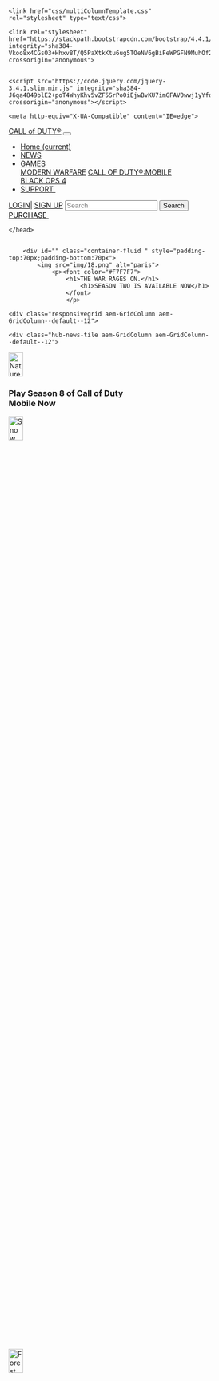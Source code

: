 <!doctype html>
<html>
<head>
<meta charset="utf-8">
<title>call_of_duty</title>
	
	<link href="css/multiColumnTemplate.css" rel="stylesheet" type="text/css">
	
	<link rel="stylesheet" href="https://stackpath.bootstrapcdn.com/bootstrap/4.4.1/css/bootstrap.min.css" integrity="sha384-Vkoo8x4CGsO3+Hhxv8T/Q5PaXtkKtu6ug5TOeNV6gBiFeWPGFN9MuhOf23Q9Ifjh" crossorigin="anonymous">
	
	
	<script src="https://code.jquery.com/jquery-3.4.1.slim.min.js" integrity="sha384-J6qa4849blE2+poT4WnyKhv5vZF5SrPo0iEjwBvKU7imGFAV0wwj1yYfoRSJoZ+n" crossorigin="anonymous"></script>
<script src="https://cdn.jsdelivr.net/npm/popper.js@1.16.0/dist/umd/popper.min.js" integrity="sha384-Q6E9RHvbIyZFJoft+2mJbHaEWldlvI9IOYy5n3zV9zzTtmI3UksdQRVvoxMfooAo" crossorigin="anonymous"></script>
<script src="https://stackpath.bootstrapcdn.com/bootstrap/4.4.1/js/bootstrap.min.js" integrity="sha384-wfSDF2E50Y2D1uUdj0O3uMBJnjuUD4Ih7YwaYd1iqfktj0Uod8GCExl3Og8ifwB6" crossorigin="anonymous"></script>
	
	
	
	<meta http-equiv="X-UA-Compatible" content="IE=edge">
<meta name="viewport" content="width=device-width, initial-scale=1.0">
<link href="css/bootstrap-4.3.1.css" rel="stylesheet" type="text/css">
<body style="padding-top: 70px" ></body><nav class="navbar fixed-top navbar-expand-lg navbar-light bg-secondary">
	<a class="navbar-brand" href="Call Of duty.html">CALL of DUTY®</a>
  <button class="navbar-toggler" type="button" data-toggle="collapse" data-target="#navbarSupportedContent1" aria-controls="navbarSupportedContent1" aria-expanded="false" aria-label="Toggle navigation"> <span class="navbar-toggler-icon"></span> </button>
  <div class="collapse navbar-collapse" id="navbarSupportedContent1">
    <ul class="navbar-nav mr-auto">
      <li class="nav-item active"> <a class="nav-link" href="Call Of duty.html">Home <span class="sr-only">(current)</span></a> </li>
      <li class="nav-item"> <a class="nav-link" href="news.html">NEWS</a> </li>
      <li class="nav-item dropdown"> <a class="nav-link dropdown-toggle" href="games.html" id="navbarDropdown1" role="button" data-toggle="dropdown" aria-haspopup="true" aria-expanded="false"> GAMES </a>
        <div class="dropdown-menu" aria-labelledby="navbarDropdown1"> <a class="dropdown-item" href="Modern warfare.html">MODERN WARFARE</a> <a class="dropdown-item" href="call of duty mobile.html"> CALL OF DUTY®:MOBILE</a>
          <div class="dropdown-divider"></div>
          <a class="dropdown-item" href="black ops4.html">BLACK OPS 4</a> </div>
      </li>
      <li class="nav-item"> <a class="nav-link" href="support.html">SUPPORT&nbsp;</a> </li>
    </ul>
    <form class="form-inline my-2 my-lg-0">	
	<a class="nav-link" style="color: #0B0A0A" href="login.html">LOGIN</a>|
		<a class="nav-link" style="color: #060606" href="signup.html">SIGN UP</a>	
      <input class="form-control mr-sm-2" type="search" placeholder="Search" aria-label="Search">
      <button class="btn btn-outline-success my-2 my-sm-0" type="submit">Search</button>
		<a class="nav-link" style="color: #010101" href="purchase.html">PURCHASE&nbsp;</a> 
    </form>
	</div>
</nav>
<script src="js/jquery-3.3.1.min.js" type="text/javascript"></script>
<script src="js/popper.min.js" type="text/javascript"></script>
<script src="js/bootstrap-4.3.1.js" type="text/javascript"></script>

	
	
	
	
	</head>
	

		<div id="" class="container-fluid " style="padding-top:70px;padding-bottom:70px">
			<img src="img/18.png" alt="paris">
				<p><font color="#F7F7F7">
					<h1>THE WAR RAGES ON.</h1>
						<h1>SEASON TWO IS AVAILABLE NOW</h1>
					</font>
					</p>
	
<section class="experience-fragment-container ">
	

	


<div class="aem-Grid aem-Grid--12 aem-Grid--default--12 ">
    
    <div class="responsivegrid aem-GridColumn aem-GridColumn--default--12">


<div class="aem-Grid aem-Grid--12 aem-Grid--default--12 ">
    
    <div class="hub-news-tile aem-GridColumn aem-GridColumn--default--12">
    


 <div class="">
  <img src="img/53.jpg" alt="Nature" style= "width:27%; height:48">
  <div class="text-block">
 
  <h3>Play Season 8 of Call of Duty<br>
  Mobile Now</h3>
  </div>

<style>
* {
  box-sizing: border-box;
}

.column {
  float: left;
  width: 100%;
  height:48%;
  padding: 0px;
}

/* Clearfix (clear floats) */
.row::after {
  content: "";
  clear: both;
  display: table;
}
</style>


<div class="row">
  <div class="column">
    <img src="img/36.jpg" alt="Snow" style="width:27%; height:48">
  </div>
  <div class="column">
    <img src="img/25.jpg" alt="Forest" style="width:27%; height:48">
  </div>
  <div class="column">
    <img src="img_mountains.jpg" alt="Mountains" style="width:27%; height:48">
  </div>
</div>

         



  



 

                
                </div>

           

            


    	</div>


</div>

    


    
</div>

</section>

	

	
					
					
					
					
					
							<body  background="img/12.jpg">
								</body>
								<div class="experiencefragment aem-GridColum aem-GridColum--default--12 section-blur">
								   <section class="experience-fragment-container ">
								</section>
							<meta charset="utf-8">
  						 <meta name="viewport" content="width=device-width, initial-scale=1">
  					  <link rel="stylesheet" href="https://maxcdn.bootstrapcdn.com/bootstrap/4.4.1/css/bootstrap.min.css">
  					<script src="https://ajax.googleapis.com/ajax/libs/jquery/3.4.1/jquery.min.js"></script>
  				<script src="https://cdnjs.cloudflare.com/ajax/libs/popper.js/1.16.0/umd/popper.min.js"></script>
  			<script src="https://maxcdn.bootstrapcdn.com/bootstrap/4.4.1/js/bootstrap.min.js"></script>
  		<style>
  	body {
      position: relative; 
  }
  </style>
	
		<div style="width:100%;height:400px;">
  			<img src="img/21.jpg" alt="Norway" style="float:left;width:50%;height:150%;">
  				<img src="img/26.jpg" alt="Paris" style="float:left;width:50%;height:150%;">
				</div>	
					</div>
					<section>
   			 <h2 class="noDisplay">Main Content</h2>
   		 <article class="left_article">
      <h3>content heading</h3>
      <p>Lorem ipsum dolor sit amet, consectetur adipisicing elit, sed do eiusmod tempor incididunt ut labore et dolore magna aliqua. Ut enim ad minim veniam, quis nostrud exercitation ullamco laboris nisi ut aliquip ex ea commodo consequat. Duis aute irure dolor in reprehenderit in voluptate velit esse cillum dolore eu fugiat nulla pariatur.</p>
      <p>Lorem ipsum dolor sit amet, consectetur adipisicing elit, sed do eiusmod tempor incididunt ut labore et dolore magna aliqua. Ut enim ad minim veniam, quis nostrud exercitation ullamco laboris nisi ut aliquip ex ea commodo consequat. Duis aute irure dolor in reprehenderit in voluptate velit esse cillum dolore eu fugiat nulla pariatur.</p>
    </article>
   		 <aside class="right_article"><img src="img/40.jpg" alt="" width="400" height="200" class="placeholder"/> </aside>
			</section>
		<style>
			div.gallery {
  			margin: 5px;
  			border: 1px solid #ccc;
  			float: left;
  			width: 200px;
			}

			div.gallery:hover {
 			 border: 1px solid #777;
			}

			div.gallery img {
 			 width: 100%;
  			height: auto;
			}

		div.desc {
  padding: 15px;
  text-align: center;
}
</style>
		</div>
				<body data-spy="scroll" data-target=".navbar" data-offset="50">
					<div id="section1" class="container-fluid bg-dark" style="padding-top:100px;padding-bottom:70px">
  					  </div>         
  						<img src="img/20.jpg" class="img-thumbnail" alt="Cinque Terre" width="" height="600"> 
							
						<div id="section3" class="container-fluid bg-secondary" style="padding-top:70px;padding-bottom:70px">
  <img src="img/3.jpg" class="img-thumbnail" alt="Cinque Terre" width="" height="600"> 
</div>
					<div id="section41" class="container-fluid bg-secondary" style="padding-top:70px;padding-bottom:70px">
 				 <img src= "img/25.jpg" class="img-thumbnail" alt="Cinque Terre" width="" height="600"> 
			</div>
		<div id="section42" class="container-fluid bg-dark" style="padding-top:70px;padding-bottom:70px">
  	<img src= "img/27.jpg" class="img-thumbnail" alt="Cinque Terre" width="" height="600"> 
</div>
		
		
		
<!-- Footer -->
	<footer class="page-footer font-small indigo">

	  	<!-- Footer Links -->
			<div class="container-fluid bg-dark">

				<!-- Grid row-->
				<div class="row text-center d-flex justify-content-center pt-5 mb-3">

				<!-- Grid column -->
				<div class="col-md-2 mb-3">
					<h6 class="text-uppercase font-weight-bold">
          				<a href="legal.html">LEGAL</a>
        				</h6>
     					 </div>
      				 <div class="col-md-2 mb-3">
        		   <h6 class="text-uppercase font-weight-bold">
          		<a href="terms_of_use.html">TERMS OF USE</a>
        	</h6>
      	</div>
      <div class="col-md-2 mb-3">
        	<h6 class="text-uppercase font-weight-bold">
         		 <a href="privacy_policy.html">PRIVACY POLICY</a>
       		 </h6>
      	</div>
      <div class="col-md-2 mb-3">
        	<h6 class="text-uppercase font-weight-bold">
          		 <a href="cookie_policy.html">COOKIE POLICY</a>
        			  </h6>
						  </div>
      						   <div class="col-md-2 mb-3">
       							   <h6 class="text-uppercase font-weight-bold">
          							   <a href="support.html">SUPPORT</a>
        						   </h6>
     						  </div>
      					 </div>
    				   <hr class="rgba-white-light" style="margin: 0 15%;">
    			   <div class="row d-flex text-center justify-content-center mb-md-0 mb-4">
			    <div class="col-md-8 col-12 mt-5">
          <p style="line-height: 1.7rem">© 2020 Activision Publishing, Inc. ACTIVISION, CALL OF DUTY, MODERN WARFARE, CALL OF DUTY MODERN WARFARE, CALL OF DUTY BLACK OPS, CALL OF DUTY GHOSTS, CALL OF DUTY ADVANCED WARFARE, CALL OF DUTY INFINITE WARFARE, CALL OF DUTY WWII and the CALL OF DUTY WORLD LEAGUE Logo are trademarks of Activision Publishing, Inc. All other trademarks and trade names are property of their respective owners.</p>
					</div>
    					</div>
    						<hr class="clearfix d-md-none rgba-white-light" style="margin: 10% 15% 5%;">
    							<div class="row pb-3">
     								 <div class="col-md-12">
        								 <div class="mb-5 flex-center">
         									 <a class="fb-ic">
           									    <i class="fab fa-facebook-f fa-lg white-text mr-4"> </i>
          									 </a>
          								  <a class="tw-ic">
            						  <i class="fab fa-twitter fa-lg white-text mr-4"> </i>
          						  </a>
          				      <a class="gplus-ic">
            		      <i class="fab fa-google-plus-g fa-lg white-text mr-4"> </i>
          		       </a>
                    <a class="li-ic">
                 <i class="fab fa-linkedin-in fa-lg white-text mr-4"> </i>
         	  </a>
          		 <a class="ins-ic">
           			<i class="fab fa-instagram fa-lg white-text mr-4"> </i>
          			   </a>
         				  <a class="pin-ic">
           					 <i class="fab fa-pinterest fa-lg white-text"> </i>
          					    </a>
								    </div>
						                </div>
   					                       </div>
  				    				           </div>
								                  </footer>
														</body>
															</html>
